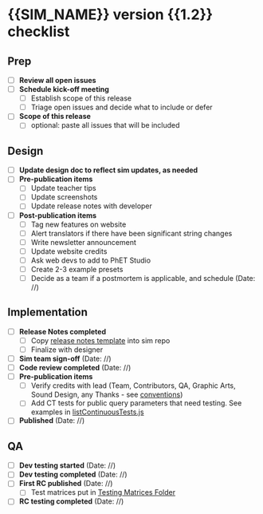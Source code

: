 # {{SIM_NAME}} version {{1.2}} checklist

## Prep
- [ ] **Review all open issues** 
- [ ] **Schedule kick-off meeting** 
  - [ ] Establish scope of this release 
  - [ ] Triage open issues and decide what to include or defer 
- [ ] **Scope of this release**
  - [ ] optional: paste all issues that will be included

## Design

- [ ] **Update design doc to reflect sim updates, as needed**
- [ ] **Pre-publication items**
  - [ ] Update teacher tips
  - [ ] Update screenshots
  - [ ] Update release notes with developer
- [ ] **Post-publication items**
  - [ ] Tag new features on website
  - [ ] Alert translators if there have been significant string changes
  - [ ] Write newsletter announcement
  - [ ] Update website credits
  - [ ] Ask web devs to add to PhET Studio
  - [ ] Create 2-3 example presets
  - [ ] Decide as a team if a postmortem is applicable, and schedule (Date: //)

## Implementation

- [ ] **Release Notes completed**
  - [ ] Copy [release notes template](https://github.com/phetsims/simula-rasa/blob/main/doc/release-notes.md) into sim repo
  - [ ] Finalize with designer
- [ ] **Sim team sign-off** (Date: //)
- [ ] **Code review completed** (Date: //)
- [ ] **Pre-publication items**
  - [ ] Verify credits with lead (Team, Contributors, QA, Graphic Arts, Sound Design, any Thanks -
    see [conventions](https://github.com/phetsims/joist/blob/main/js/CreditsNode.js))
  - [ ] Add CT tests for public query parameters that need testing. See examples
    in [listContinuousTests.js](https://github.com/phetsims/perennial/blob/main/js/listContinuousTests.js)
- [ ] **Published** (Date: //)

## QA

- [ ] **Dev testing started** (Date: //)
- [ ] **Dev testing completed** (Date: //)
- [ ] **First RC published** (Date: //)
  - [ ] Test matrices put
    in [Testing Matrices Folder](https://drive.google.com/drive/folders/0B6CMwxdP0NGYbW9fTGNCODdYVjQ)
- [ ] **RC testing completed** (Date: //)
